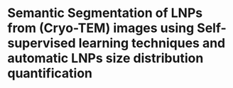 # Semantic Segmentation of LNPs from (Cryo-TEM) images using Self-supervised learning techniques and automatic LNPs size distribution quantification
